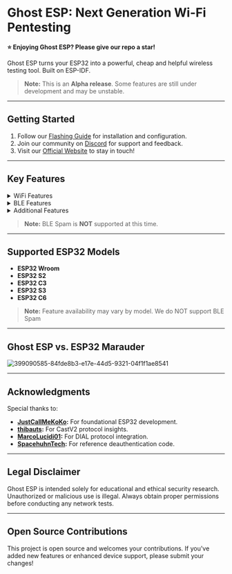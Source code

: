 # Ghost ESP: Next Generation Wi-Fi Pentesting

**⭐️ Enjoying Ghost ESP? Please give our repo a star!**

Ghost ESP turns your ESP32 into a powerful, cheap and helpful wireless testing tool. Built on ESP-IDF.

> **Note:** This is an **Alpha release**. Some features are still under development and may be unstable.

---

## Getting Started

1. Follow our [Flashing Guide](https://github.com/Spooks4576/Ghost_ESP/wiki) for installation and configuration.
2. Join our community on [Discord](https://discord.gg/PkdjxqYKe4) for support and feedback.
3. Visit our [Official Website](https://ghostesp.net) to stay in touch!

---
## Key Features

<details>
<summary>WiFi Features</summary>

- **AP Scanning** – Detect nearby WiFi networks.
- **Station Scanning** – Monitor connected WiFi clients.
- **Beacon Spam** – Broadcast customizable SSID beacons.
- **Deauthentication Attacks** – Disconnect clients from specific networks.
- **WiFi Capture** – Log probe requests, beacon frames, deauth packets, and raw data *(requires SD card or compatible storage)*.
- **Evil Portal** – Set up a fake WiFi portal with a custom SSID and domain.
- **Pineapple Detection** – Detect Wi-Fi Pineapples and Evil Twin Attacks.
- **Web-UI** – Built-in interface for changing settings easily.
- **Port Scanning** – Scan your local network for open ports.

</details>

<details>
<summary>BLE Features</summary>

- **BLE Scanning** – Detect BLE devices, including specialized modes for AirTags, Flipper Zeros, and more.
- **BLE Packet Capture** – Capture and analyze BLE traffic.
- **BLE Wardriving** – Map and track BLE devices in your vicinity.

</details>

<details>
<summary>Additional Features</summary>

- **GPS Integration** – Retrieve location info via the `gpsinfo` command *(on supported hardware)*.
- **RGB LED Modes** – Customizable LED feedback (Stealth, Normal, Rainbow).
- **DIAL & Chromecast V2 Support** – Interact with DIAL-capable devices (e.g., Roku, Chromecast).
- **Flappy Ghost and Rave Modes** – Extra apps for boards with displays.

</details>

> **Note:** BLE Spam is **NOT** supported at this time.

---

## Supported ESP32 Models

- **ESP32 Wroom**
- **ESP32 S2**
- **ESP32 C3**
- **ESP32 S3**
- **ESP32 C6**

> **Note:** Feature availability may vary by model.
> We do NOT support BLE Spam
---

## Ghost ESP vs. ESP32 Marauder
![399090585-84fde8b3-e17e-44d5-9321-04f1f1ae8541](https://github.com/user-attachments/assets/1455802e-390a-4320-a224-aba2bdd412d0)

---

## Acknowledgments

Special thanks to:

- **[JustCallMeKoKo](https://github.com/justcallmekoko/ESP32Marauder):** For foundational ESP32 development.
- **[thibauts](https://github.com/thibauts/node-castv2-client):** For CastV2 protocol insights.
- **[MarcoLucidi01](https://github.com/MarcoLucidi01/ytcast/tree/master/dial):** For DIAL protocol integration.
- **[SpacehuhnTech](https://github.com/SpacehuhnTech/esp8266_deauther):** For reference deauthentication code.

---

## Legal Disclaimer

Ghost ESP is intended solely for educational and ethical security research. Unauthorized or malicious use is illegal. Always obtain proper permissions before conducting any network tests.

---

## Open Source Contributions

This project is open source and welcomes your contributions. If you've added new features or enhanced device support, please submit your changes!
